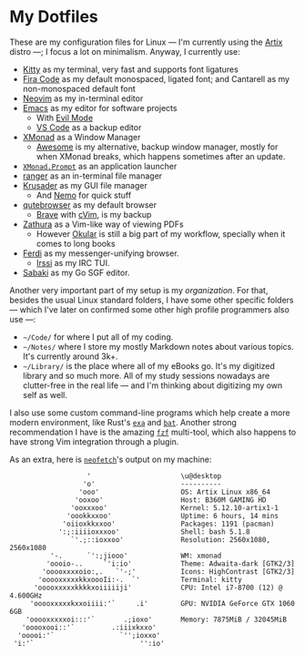# My Dotfiles

These are my configuration files for Linux &mdash; I'm currently using the [Artix](https://artixlinux.org/) distro &mdash;; I focus a lot on minimalism. Anyway, I currently use:

- [Kitty](https://sw.kovidgoyal.net/kitty/) as my terminal, very fast and supports font ligatures
- [Fira Code](https://github.com/tonsky/FiraCode) as my default monospaced, ligated font; and Cantarell as my non-monospaced default font
- [Neovim](https://github.com/neovim/neovim) as my in-terminal editor
- [Emacs](https://www.gnu.org/software/emacs/) as my editor for software projects
    - With [Evil Mode](https://github.com/emacs-evil/evil)
    - [VS Code](https://github.com/microsoft/vscode) as a backup editor
- [XMonad](https://xmonad.org/) as a Window Manager
    - [Awesome](https://github.com/awesomeWM/awesome) is my alternative, backup window manager, mostly for when XMonad breaks, which happens sometimes after an update.
- [`XMonad.Prompt`](https://hackage.haskell.org/package/xmonad-contrib-0.16/docs/XMonad-Prompt.html) as an application launcher
- [ranger](https://github.com/ranger/ranger) as an in-terminal file manager
- [Krusader](https://krusader.org/) as my GUI file manager
    - And [Nemo](https://github.com/linuxmint/nemo) for quick stuff
- [qutebrowser](https://github.com/qutebrowser/qutebrowser) as my default browser
    - [Brave](https://brave.com/) with [cVim](https://chrome.google.com/webstore/detail/cvim/ihlenndgcmojhcghmfjfneahoeklbjjh?hl=en), is my backup
- [Zathura](https://pwmt.org/projects/zathura/) as a Vim-like way of viewing PDFs
    - However [Okular](https://okular.kde.org/) is still a big part of my workflow, specially when it comes to long books
- [Ferdi](https://getferdi.com/) as my messenger-unifying browser.
    - [Irssi](https://github.com/irssi/irssi) as my IRC TUI.
- [Sabaki](https://sabaki.yichuanshen.de/) as my Go SGF editor.

Another very important part of my setup is my *organization*. For that, besides the usual Linux standard folders, I have some other specific folders &mdash; which I've later on confirmed some other high profile programmers also use &mdash;:

- `~/Code/` for where I put all of my coding.
- `~/Notes/` where I store my mostly Markdown notes about various topics. It's currently around 3k+.
- `~/Library/` is the place where all of my eBooks go. It's my digitized library and so much more. All of my study sessions nowadays are clutter-free in the real life &mdash; and I'm thinking about digitizing my own self as well.

I also use some custom command-line programs which help create a more modern environment, like Rust's [`exa`](https://github.com/ogham/exa) and [`bat`](https://github.com/sharkdp/bat). Another strong recommendation I have is the amazing [`fzf`](https://github.com/junegunn/fzf) multi-tool, which also happens to have strong Vim integration through a plugin.

As an extra, here is [`neofetch`](https://github.com/dylanaraps/neofetch)'s output on my machine:
```neofetch
                   '                      \u@desktop 
                  'o'                     ---------- 
                 'ooo'                    OS: Artix Linux x86_64 
                'ooxoo'                   Host: B360M GAMING HD 
               'ooxxxoo'                  Kernel: 5.12.10-artix1-1 
              'oookkxxoo'                 Uptime: 6 hours, 14 mins 
             'oiioxkkxxoo'                Packages: 1191 (pacman) 
            ':;:iiiioxxxoo'               Shell: bash 5.1.8 
               `'.;::ioxxoo'              Resolution: 2560x1080, 2560x1080 
          '-.      `':;jiooo'             WM: xmonad 
         'oooio-..     `'i:io'            Theme: Adwaita-dark [GTK2/3] 
        'ooooxxxxoio:,.   `'-;'           Icons: HighContrast [GTK2/3] 
       'ooooxxxxxkkxoooIi:-.  `'          Terminal: kitty 
      'ooooxxxxxkkkkxoiiiiiji'            CPU: Intel i7-8700 (12) @ 4.600GHz 
     'ooooxxxxxkxxoiiii:'`     .i'        GPU: NVIDIA GeForce GTX 1060 6GB 
    'ooooxxxxxoi:::'`       .;ioxo'       Memory: 7875MiB / 32045MiB 
   'ooooxooi::'`         .:iiixkxxo'
  'ooooi:'`                `'';ioxxo'                             
 'i:'`                          '':io'                            
```

